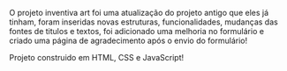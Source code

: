 O projeto inventiva art foi uma atualização do projeto antigo que eles já tinham, foram inseridas novas estruturas, funcionalidades, mudanças das fontes de titulos e textos, foi adicionado uma melhoria no formulário e criado uma página de agradecimento após o envio do formulário!


Projeto construido em HTML, CSS e JavaScript!
